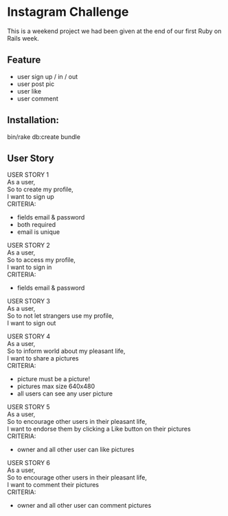 Instagram Challenge
===================

This is a weekend project we had been given at the end of our first Ruby on Rails week.

Feature
-------
* user sign up / in / out
* user post pic
* user like
* user comment

Installation:
-----
bin/rake db:create
bundle  

User Story
-----

USER STORY 1  
As a user,  
So to create my profile,  
I want to sign up  
CRITERIA:  
- fields email & password  
- both required  
- email is unique  

USER STORY 2  
As a user,  
So to access my profile,  
I want to sign in  
CRITERIA:  
- fields email & password  

USER STORY 3  
As a user,  
So to not let strangers use my profile,  
I want to sign out  

USER STORY 4  
As a user,  
So to inform world about my pleasant life,  
I want to share a pictures  
CRITERIA:  
- picture must be a picture!  
- pictures max size 640x480  
- all users can see any user picture  

USER STORY 5  
As a user,  
So to encourage other users in their pleasant life,  
I want to endorse them by clicking a Like button on their pictures  
CRITERIA:  
- owner and all other user can like pictures

USER STORY 6  
As a user,  
So to encourage other users in their pleasant life,  
I want to comment their pictures  
CRITERIA:  
- owner and all other user can comment pictures  
